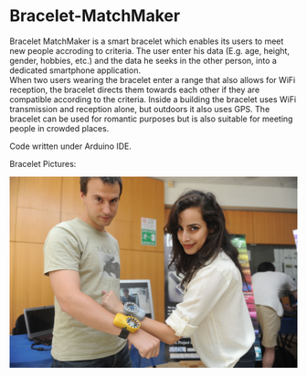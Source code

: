 # Bracelet-MatchMaker
Bracelet MatchMaker is a smart bracelet which enables its users to meet new people accroding to criteria. The user enter his data (E.g. age, height, gender, hobbies, etc.) and the data he seeks in the other person, into a dedicated smartphone application.  
When two users wearing the bracelet enter a range that also allows for WiFi reception, the bracelet directs them towards each other if they are compatible according to the criteria. 
Inside a building the bracelet uses WiFi transmission and reception alone, but outdoors it also uses GPS. The bracelet can be used for romantic purposes but is also suitable for meeting people in crowded places. 

Code written under Arduino IDE.

Bracelet Pictures:

![Bracelet](https://raw.githubusercontent.com/sk8erpunk/Bracelet-MatchMaker/master/Pics/pic1.jpg)
